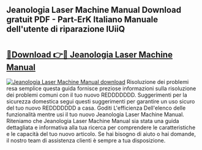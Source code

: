## Jeanologia Laser Machine Manual Download gratuit PDF - Part-ErK Italiano Manuale dell'utente di riparazione lUiiQ

# <h2><a href="http://dfazglr.blite.top/?on=Jeanologia+Laser+Machine+Manual">🔗Download 👉🔴 Jeanologia Laser Machine Manual</a></h2>

[![Jeanologia Laser Machine Manual download](https://i.imgur.com/lujVjoI.png)](http://dfazglr.blite.top/?on=Jeanologia+Laser+Machine+Manual)
Risoluzione dei problemi resa semplice questa guida fornisce preziose informazioni sulla risoluzione dei problemi comuni con il tuo nuovo REDDDDDDD. Suggerimenti per la sicurezza domestica segui questi suggerimenti per garantire un uso sicuro del tuo nuovo REDDDDDDD a casa. Goditi L'efficienza Dell'elenco delle funzionalità mentre usi il tuo nuovo Jeanologia Laser Machine Manual. Riteniamo che Jeanologia Laser Machine Manual sia stata una guida dettagliata e informativa alla tua ricerca per comprendere le caratteristiche e le capacità del tuo nuovo articolo. Se hai bisogno di aiuto o hai domande, il nostro team di assistenza clienti è sempre a tua disposizione.

